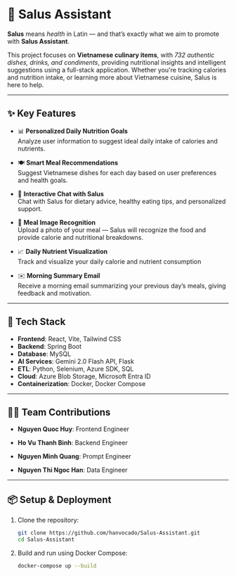 # 🥗 Salus Assistant

**Salus** means *health* in Latin — and that’s exactly what we aim to promote with **Salus Assistant**.

This project focuses on **Vietnamese culinary items**, with *732 authentic dishes, drinks, and condiments*, providing nutritional insights and intelligent suggestions using a full-stack application. Whether you're tracking calories and nutrition intake, or learning more about Vietnamese cuisine, Salus is here to help.

---

## ✨ Key Features

- 📊 **Personalized Daily Nutrition Goals**  
  Analyze user information to suggest ideal daily intake of calories and nutrients.

- 🍽 **Smart Meal Recommendations**  
  Suggest Vietnamese dishes for each day based on user preferences and health goals.

- 💬 **Interactive Chat with Salus**  
  Chat with Salus for dietary advice, healthy eating tips, and personalized support.

- 📸 **Meal Image Recognition**  
  Upload a photo of your meal — Salus will recognize the food and provide calorie and nutritional breakdowns.

- 📈 **Daily Nutrient Visualization**  
  Track and visualize your daily calorie and nutrient consumption

- ✉️ **Morning Summary Email**  
  Receive a morning email summarizing your previous day’s meals, giving feedback and motivation.

---

## 🚀 Tech Stack

- **Frontend**: React, Vite, Tailwind CSS  
- **Backend**: Spring Boot
- **Database**: MySQL
- **AI Services**: Gemini 2.0 Flash API, Flask
- **ETL**: Python, Selenium, Azure SDK, SQL 
- **Cloud**: Azure Blob Storage, Microsoft Entra ID
- **Containerization**: Docker, Docker Compose  

---

## 🧑‍💻 Team Contributions

- **Nguyen Quoc Huy**: Frontend Engineer

- **Ho Vu Thanh Binh**: Backend Engineer

- **Nguyen Minh Quang**: Prompt Engineer

- **Nguyen Thi Ngoc Han**: Data Engineer

---

## 📦 Setup & Deployment

1. Clone the repository:
    ```bash
    git clone https://github.com/hanvocado/Salus-Assistant.git
    cd Salus-Assistant
    ```

2. Build and run using Docker Compose:
    ```bash
    docker-compose up --build
    ```